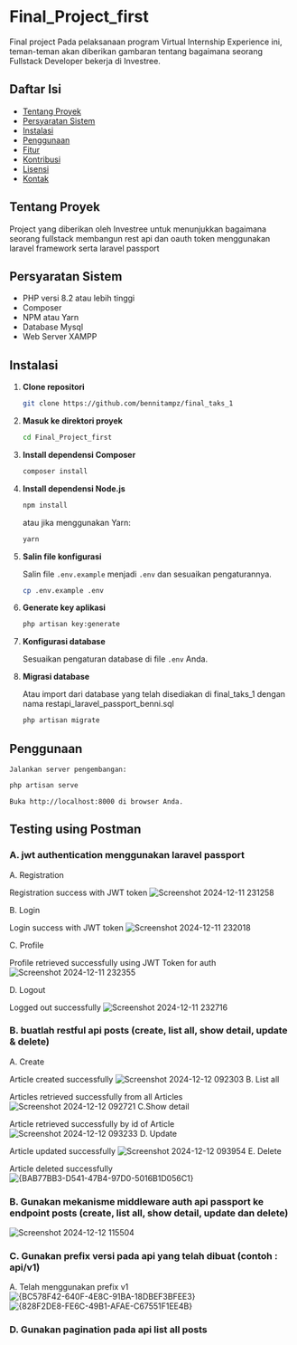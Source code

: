 # Final_Project_first

Final project Pada pelaksanaan program Virtual Internship Experience ini, teman-teman akan diberikan gambaran tentang bagaimana seorang Fullstack Developer bekerja di Investree.

## Daftar Isi

- [Tentang Proyek](#tentang-proyek)
- [Persyaratan Sistem](#persyaratan-sistem)
- [Instalasi](#instalasi)
- [Penggunaan](#penggunaan)
- [Fitur](#fitur)
- [Kontribusi](#kontribusi)
- [Lisensi](#lisensi)
- [Kontak](#kontak)

## Tentang Proyek

Project yang diberikan oleh Investree untuk menunjukkan bagaimana seorang fullstack membangun rest api dan oauth token menggunakan laravel framework serta laravel passport 

## Persyaratan Sistem

- PHP versi 8.2 atau lebih tinggi
- Composer
- NPM atau Yarn
- Database Mysql
- Web Server XAMPP

## Instalasi

1. **Clone repositori**

    ```bash
    git clone https://github.com/bennitampz/final_taks_1
    ```

2. **Masuk ke direktori proyek**

    ```bash
    cd Final_Project_first
    ```

3. **Install dependensi Composer**

    ```bash
    composer install
    ```

4. **Install dependensi Node.js**

    ```bash
    npm install
    ```

    atau jika menggunakan Yarn:

    ```bash
    yarn
    ```

5. **Salin file konfigurasi**

    Salin file `.env.example` menjadi `.env` dan sesuaikan pengaturannya.

    ```bash
    cp .env.example .env
    ```

6. **Generate key aplikasi**

    ```bash
    php artisan key:generate
    ```

7. **Konfigurasi database**

    Sesuaikan pengaturan database di file `.env` Anda.

8. **Migrasi database**

   Atau import dari database yang telah disediakan di final_taks_1 dengan nama restapi_laravel_passport_benni.sql
    
    ```bash
    php artisan migrate
    ```

## Penggunaan

    Jalankan server pengembangan:

```bash
php artisan serve
```

    Buka http://localhost:8000 di browser Anda.


## Testing using Postman
### A. jwt authentication menggunakan laravel passport
A. Registration

Registration success with JWT token
![Screenshot 2024-12-11 231258](https://github.com/user-attachments/assets/43b95178-40a0-48e8-8307-b3b43ed1bb03)

B. Login

Login success with JWT token
![Screenshot 2024-12-11 232018](https://github.com/user-attachments/assets/d21d5ea6-9780-4cea-9db2-59211ea90896)

C. Profile

Profile retrieved successfully using JWT Token for auth
![Screenshot 2024-12-11 232355](https://github.com/user-attachments/assets/cac0fe16-539b-4d45-a632-e14cb331d22a)

D. Logout

Logged out successfully
![Screenshot 2024-12-11 232716](https://github.com/user-attachments/assets/06ae7167-3c4b-45d4-9951-db4145985d08)

### B. buatlah restful api posts (create, list all, show detail, update & delete)
A. Create

Article created successfully 
![Screenshot 2024-12-12 092303](https://github.com/user-attachments/assets/9505ea7c-0156-431f-a658-a324f74196ec)
B. List all

Articles retrieved successfully from all Articles
![Screenshot 2024-12-12 092721](https://github.com/user-attachments/assets/afa6aaeb-b6f8-472a-904f-c7c9d1e385e4)
C.Show detail

Article retrieved successfully by id of Article
![Screenshot 2024-12-12 093233](https://github.com/user-attachments/assets/96cd3389-a623-482d-9db3-7a71ab086906)
D. Update

Article updated successfully
![Screenshot 2024-12-12 093954](https://github.com/user-attachments/assets/03a156ff-0847-425b-82cb-cafd9d651396)
E. Delete

Article deleted successfully
![{BAB77BB3-D541-47B4-97D0-5016B1D056C1}](https://github.com/user-attachments/assets/173086c2-3737-4285-966e-b82c447997d0)

### B. Gunakan mekanisme middleware auth api passport ke endpoint posts (create, list all, show detail, update dan delete) 
![Screenshot 2024-12-12 115504](https://github.com/user-attachments/assets/a01d4ac8-d715-4644-9db2-165bda0f83fd)

### C. Gunakan prefix versi pada api yang telah dibuat (contoh : api/v1)

A. Telah menggunakan prefix v1
![{BC578F42-640F-4E8C-91BA-18DBEF3BFEE3}](https://github.com/user-attachments/assets/8cd63401-f1e8-40ac-9702-18cc8ea6ab6a)
![{828F2DE8-FE6C-49B1-AFAE-C67551F1EE4B}](https://github.com/user-attachments/assets/7c854110-f154-467d-94f2-921fcdfda616)

### D. Gunakan pagination pada api list all posts



